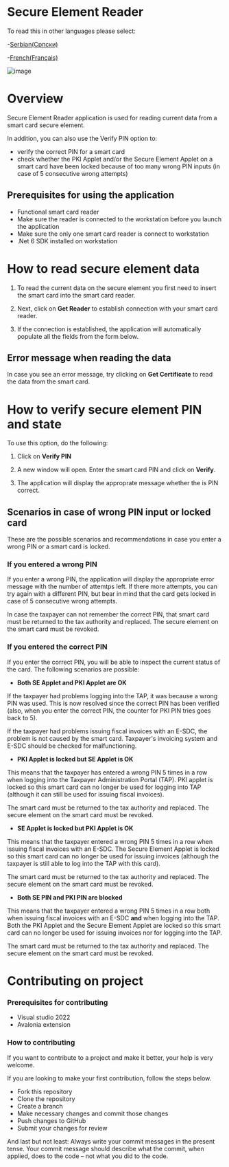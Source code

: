# Secure Element Reader
To read this in other languages please select:
 
 -[Serbian(Српски)](README.sr.md)
 
 -[French(Français)](README.fr.md)
 
![image](https://user-images.githubusercontent.com/106304412/185734800-48b13d46-52bb-4697-9fa8-b5fcad0a7a7a.PNG)


# Overview

Secure Element Reader application is used for reading current data from a smart card secure element.

In addition, you can also use the Verify PIN option to:

- verify the correct PIN for a smart card
- check whether the PKI Applet and/or the Secure Element Applet on a smart card have been locked because of too many wrong PIN inputs (in case of 5 consecutive wrong attempts)

## Prerequisites for using the application

- Functional smart card reader
- Make sure the reader is connected to the workstation before you launch the application
- Make sure the only one smart card reader is connect to workstation
- .Net 6 SDK installed on workstation


# How to read secure element data

1. To read the current data on the secure element you first need to insert the smart card into the smart card reader.

2. Next, click on **Get Reader** to establish connection with your smart card reader.

3. If the connection is established, the application will automatically populate all the fields from the form below.

## Error message when reading the data

In case you see an error message, try clicking on **Get Certificate** to read the data from the smart card.  

# How to verify secure element PIN and state


To use this option, do the following:

1. Click on **Verify PIN**

2. A new window will open. Enter the smart card PIN and click on **Verify**.

3. The application will display the approprate message whether the is PIN correct.

## Scenarios in case of wrong PIN input or locked card

These are the possible scenarios and recommendations in case you enter a wrong PIN or a smart card is locked.

### If you entered a wrong PIN

If you enter a wrong PIN, the application will display the appropriate error message with the number of attemtps left. If there more attempts, you can try again with a different PIN, but bear in mind that the card gets locked in case of 5 consecutive wrong attempts.

In case the taxpayer can not remember the correct PIN, that smart card must be returned to the tax authority and replaced. The secure element on the smart card must be revoked.

### If you entered the correct PIN

If you enter the correct PIN, you will be able to inspect the current status of the card. The following scenarios are possible:

- **Both SE Applet and PKI Applet are OK**

If the taxpayer had problems logging into the TAP, it was because a wrong PIN was used. This is now resolved since the correct PIN has been verified (also, when you enter the correct PIN, the counter for PKI PIN tries goes back to 5).

If the taxpayer had problems issuing fiscal invoices with an E-SDC, the problem is not caused by the smart card. Taxpayer's invoicing system and E-SDC should be checked for malfunctioning.

- **PKI Applet is locked but SE Applet is OK**

This means that the taxpayer has entered a wrong PIN 5 times in a row when logging into the Taxpayer Administration Portal (TAP). PKI applet is locked so this smart card can no longer be used for logging into TAP (although it can still be used for issuing fiscal invoices).

The smart card must be returned to the tax authority and replaced. The secure element on the smart card must be revoked.

- **SE Applet is locked but PKI Applet is OK**

This means that the taxpayer entered a wrong PIN 5 times in a row when issuing fiscal invoices with an E-SDC. The Secure Element Applet is locked so this smart card can no longer be used for issuing invoices (although the taxpayer is still able to log into the TAP with this card).


The smart card must be returned to the tax authority and replaced. The secure element on the smart card must be revoked.

- **Both SE PIN and PKI PIN are blocked**

This means that the taxpayer entered a wrong PIN 5 times in a row both when issuing fiscal invoices with an E-SDC **and** when logging into the TAP. Both the PKI Applet and the Secure Element Applet are locked so this smart card can no longer be used for issuing invoices nor for logging into the TAP.

The smart card must be returned to the tax authority and replaced. The secure element on the smart card must be revoked.

# Contributing on project

### Prerequisites for contributing

- Visual studio 2022  
- Avalonia extension

### How to contributing

If you want to contribute to a project and make it better, your help is very welcome. 

If you are looking to make your first contribution, follow the steps below.

- Fork this repository
- Clone the repository
- Create a branch
- Make necessary changes and commit those changes
- Push changes to GitHub
- Submit your changes for review

And last but not least: Always write your commit messages in the present tense. Your commit message should describe what the commit, when applied, does to the code – not what you did to the code.

